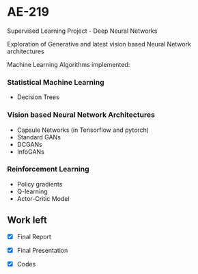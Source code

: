 # AE-219
Supervised Learning Project - Deep Neural Networks

Exploration of Generative and latest vision based Neural Network architectures

Machine Learning Algorithms implemented:

### Statistical Machine Learning

- Decision Trees

### Vision based Neural Network Architectures

- Capsule Networks (in Tensorflow and pytorch)
- Standard GANs 
- DCGANs 
- InfoGANs

### Reinforcement Learning

- Policy gradients
- Q-learning
- Actor-Critic Model

## Work left

- [x] Final Report
- [x] Final Presentation
- [x] Codes

